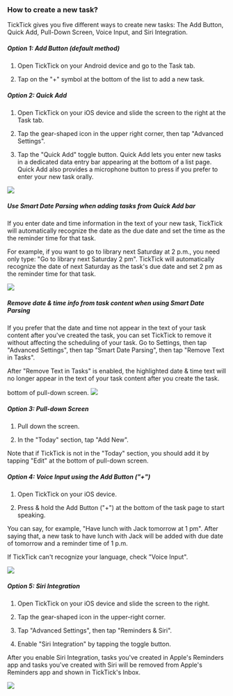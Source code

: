 ### How to create a new task?

TickTick gives you five different ways to create new tasks: The Add Button, Quick Add, Pull-Down Screen, Voice Input, and Siri Integration.

##### Option 1: Add Button (default method)

1. Open TickTick on your Android device and go to the Task tab.

2. Tap on the "+" symbol at the bottom of the list to add a new task.

##### Option 2: Quick Add

1. Open TickTick on your iOS device and slide the screen to the right at the Task tab.

2. Tap the gear-shaped icon in the upper right corner, then tap "Advanced Settings".

3. Tap the "Quick Add" toggle button. Quick Add lets you enter new tasks in a dedicated data entry bar appearing at the bottom of a list page. Quick Add also provides a microphone button to press if you prefer to enter your new task orally.

![](../../../images/ticktick-ios-app/task/4.3.1.2.png)

##### Use Smart Date Parsing when adding tasks from Quick Add bar

If you enter date and time information in the text of your new task, TickTick will automatically recognize the date as the due date and set the time as the the reminder time for that task.

For example, if you want to go to library next Saturday at 2 p.m., you need only type: "Go to library next Saturday 2 pm". TickTick will automatically recognize the date of next Saturday as the task's due date and set 2 pm as the reminder time for that task.

![](../../../images/ticktick-ios-app/task/4.3.1.3.png)

##### Remove date & time info from task content when using Smart Date Parsing

If you prefer that the date and time not appear in the text of your task content after you've created the task, you can set TickTick to remove it without affecting the scheduling of your task. Go to Settings, then tap "Advanced Settings", then tap "Smart Date Parsing", then tap "Remove Text in Tasks".

After "Remove Text in Tasks" is enabled, the highlighted date & time text will no longer appear in the text of your task content after you create the task.

bottom of pull-down screen. ![](../../../images/ticktick-ios-app/task/4.3.1.4.png)

##### Option 3: Pull-down Screen

1. Pull down the screen.

2. In the "Today" section, tap "Add New".

Note that if TickTick is not in the "Today" section, you should add it by tapping "Edit" at the bottom of pull-down screen.

##### Option 4: Voice Input using the Add Button ("+")

1. Open TickTick on your iOS device.

2. Press & hold the Add Button ("+") at the bottom of the task page to start speaking.

You can say, for example, "Have lunch with Jack tomorrow at 1 pm". After saying that, a new task to have lunch with Jack will be added with due date of tomorrow and a reminder time of 1 p.m.

If TickTick can't recognize your language, check "Voice Input".

![](../../../images/ticktick-ios-app/task/4.3.1.5.png)

##### Option 5: Siri Integration

1. Open TickTick on your iOS device and slide the screen to the right.

2. Tap the gear-shaped icon in the upper-right corner.

3. Tap "Advanced Settings", then tap "Reminders & Siri".

4. Enable "Siri Integration" by tapping the toggle button.

After you enable Siri Integration, tasks you've created in Apple's Reminders app and tasks you've created with Siri will be removed from Apple's Reminders app and shown in TickTick's Inbox.

![](../../../images/ticktick-ios-app/task/4.3.1.6.png)

